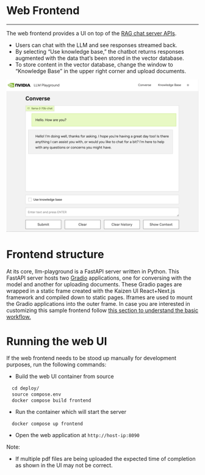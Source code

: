 # Web Frontend
------------
The web frontend provides a UI on top of the [RAG chat server APIs](./chat_server.md).
- Users can chat with the LLM and see responses streamed back.
- By selecting “Use knowledge base,” the chatbot returns responses augmented with the data that’s been stored in the vector database.
- To store content in the vector database, change the window to “Knowledge Base” in the upper right corner and upload documents.

![Diagram](./images/image4.jpg)

# Frontend structure

At its core, llm-playground is a FastAPI server written in Python. This FastAPI server hosts two [Gradio](https://www.gradio.app/) applications, one for conversing with the model and another for uploading documents. These Gradio pages are wrapped in a static frame created with the Kaizen UI React+Next.js framework and compiled down to static pages. Iframes are used to mount the Gradio applications into the outer frame. In case you are interested in customizing this sample frontend follow [this section to understand the basic workflow.](../frontend/README.md)

# Running the web UI
If the web frontend needs to be stood up manually for development purposes, run the following commands:

- Build the web UI container from source
```
  cd deploy/
  source compose.env
  docker compose build frontend
```
- Run the container which will start the server
```
  docker compose up frontend
```

- Open the web application at ``http://host-ip:8090``

Note:
- If multiple pdf files are being uploaded the expected time of completion as shown in the UI may not be correct.


